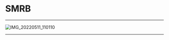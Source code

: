 # SMRB
***

  ![IMG_20220511_110110](https://user-images.githubusercontent.com/105316196/167951595-becc2ca3-762a-4820-aeba-e679ac2ca604.jpg)
***
  
  

